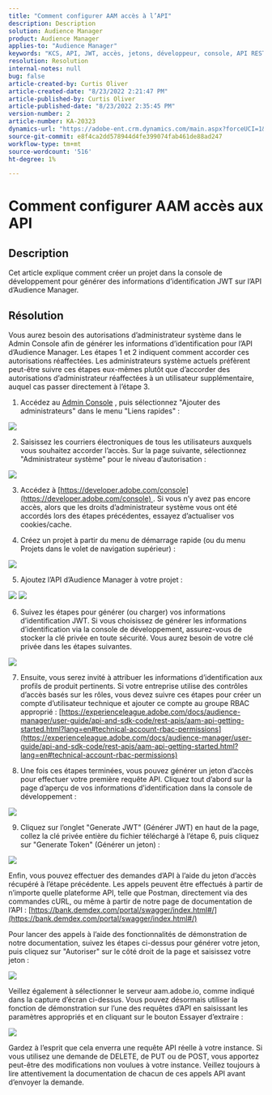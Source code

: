 ```yaml
---
title: "Comment configurer AAM accès à l’API"
description: Description
solution: Audience Manager
product: Audience Manager
applies-to: "Audience Manager"
keywords: "KCS, API, JWT, accès, jetons, développeur, console, API REST, REST"
resolution: Resolution
internal-notes: null
bug: false
article-created-by: Curtis Oliver
article-created-date: "8/23/2022 2:21:47 PM"
article-published-by: Curtis Oliver
article-published-date: "8/23/2022 2:35:45 PM"
version-number: 2
article-number: KA-20323
dynamics-url: "https://adobe-ent.crm.dynamics.com/main.aspx?forceUCI=1&pagetype=entityrecord&etn=knowledgearticle&id=494ec7ea-ee22-ed11-b83e-0022480868ff"
source-git-commit: e8f4ca2dd578944d4fe399074fab461de88ad247
workflow-type: tm+mt
source-wordcount: '516'
ht-degree: 1%

---
```


# Comment configurer AAM accès aux API

## Description


Cet article explique comment créer un projet dans la console de développement pour générer des informations d’identification JWT sur l’API d’Audience Manager.


## Résolution


Vous aurez besoin des autorisations d’administrateur système dans le Admin Console afin de générer les informations d’identification pour l’API d’Audience Manager. Les étapes 1 et 2 indiquent comment accorder ces autorisations réaffectées. Les administrateurs système actuels préfèrent peut-être suivre ces étapes eux-mêmes plutôt que d’accorder des autorisations d’administrateur réaffectées à un utilisateur supplémentaire, auquel cas passer directement à l’étape 3.

1) Accédez au [Admin Console](https://adminconsole.adobe.com/) , puis sélectionnez &quot;Ajouter des administrateurs&quot; dans le menu &quot;Liens rapides&quot; :

![](assets/27c759f0-4418-ed11-b83e-0022480868ff.png)

2) Saisissez les courriers électroniques de tous les utilisateurs auxquels vous souhaitez accorder l’accès. Sur la page suivante, sélectionnez &quot;Administrateur système&quot; pour le niveau d’autorisation :

![](assets/4eaf764b-4518-ed11-b83e-0022480868ff.png)

3) Accédez à [https://developer.adobe.com/console](https://developer.adobe.com/console) . Si vous n’y avez pas encore accès, alors que les droits d’administrateur système vous ont été accordés lors des étapes précédentes, essayez d’actualiser vos cookies/cache.

4) Créez un projet à partir du menu de démarrage rapide (ou du menu Projets dans le volet de navigation supérieur) :

![](assets/363a9d79-1418-ed11-b83e-0022480868ff.png)

5) Ajoutez l’API d’Audience Manager à votre projet :

![](assets/a06e1ebd-1418-ed11-b83e-0022480868ff.png)
![](assets/26768505-1518-ed11-b83e-0022480868ff.png)

6) Suivez les étapes pour générer (ou charger) vos informations d’identification JWT. Si vous choisissez de générer les informations d’identification via la console de développement, assurez-vous de stocker la clé privée en toute sécurité. Vous aurez besoin de votre clé privée dans les étapes suivantes. 

![](assets/d7e73a64-1518-ed11-b83e-0022480868ff.png)

7) Ensuite, vous serez invité à attribuer les informations d’identification aux profils de produit pertinents. Si votre entreprise utilise des contrôles d’accès basés sur les rôles, vous devez suivre ces étapes pour créer un compte d’utilisateur technique et ajouter ce compte au groupe RBAC approprié : [https://experienceleague.adobe.com/docs/audience-manager/user-guide/api-and-sdk-code/rest-apis/aam-api-getting-started.html?lang=en#technical-account-rbac-permissions](https://experienceleague.adobe.com/docs/audience-manager/user-guide/api-and-sdk-code/rest-apis/aam-api-getting-started.html?lang=en#technical-account-rbac-permissions)

8) Une fois ces étapes terminées, vous pouvez générer un jeton d’accès pour effectuer votre première requête API. Cliquez tout d’abord sur la page d’aperçu de vos informations d’identification dans la console de développement :

![](assets/f9ef434b-ef22-ed11-b83e-0022480868ff.png)

9) Cliquez sur l’onglet &quot;Generate JWT&quot; (Générer JWT) en haut de la page, collez la clé privée entière du fichier téléchargé à l’étape 6, puis cliquez sur &quot;Generate Token&quot; (Générer un jeton) :

![](assets/54d65c8d-ef22-ed11-b83e-0022480868ff.png)

Enfin, vous pouvez effectuer des demandes d’API à l’aide du jeton d’accès récupéré à l’étape précédente. Les appels peuvent être effectués à partir de n’importe quelle plateforme API, telle que Postman, directement via des commandes cURL, ou même à partir de notre page de documentation de l’API : [https://bank.demdex.com/portal/swagger/index.html#/](https://bank.demdex.com/portal/swagger/index.html#/)

Pour lancer des appels à l’aide des fonctionnalités de démonstration de notre documentation, suivez les étapes ci-dessus pour générer votre jeton, puis cliquez sur &quot;Autoriser&quot; sur le côté droit de la page et saisissez votre jeton :

![](assets/ba540b4f-f022-ed11-b83e-0022480868ff.png)

Veillez également à sélectionner le serveur aam.adobe.io, comme indiqué dans la capture d’écran ci-dessus. Vous pouvez désormais utiliser la fonction de démonstration sur l’une des requêtes d’API en saisissant les paramètres appropriés et en cliquant sur le bouton Essayer d’extraire : 

![](assets/0ef8197f-f022-ed11-b83e-0022480868ff.png)

Gardez à l’esprit que cela enverra une requête API réelle à votre instance. Si vous utilisez une demande de DELETE, de PUT ou de POST, vous apportez peut-être des modifications non voulues à votre instance. Veillez toujours à lire attentivement la documentation de chacun de ces appels API avant d’envoyer la demande.


